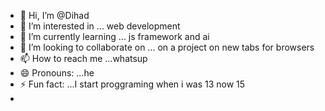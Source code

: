- 👋 Hi, I’m @Dihad
- 👀 I’m interested in ... web development
- 🌱 I’m currently learning ... js framework and ai 
- 💞️ I’m looking to collaborate on ... on a project on new tabs for browsers
- 📫 How to reach me ...whatsup
- 😄 Pronouns: ...he
- ⚡ Fun fact: ...I start proggraming when i was 13 now 15
- 

<!---
Dihad/Dihad is a ✨ special ✨ repository because its `README.md` (this file) appears on your GitHub profile.
You can click the Preview link to take a look at your changes.
--->
